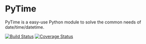 # PyTime
PyTime is a easy-use Python module to solve the common needs of date/time/datetime.

[![Build Status](https://travis-ci.org/shnode/PyTime.svg?branch=master)](https://travis-ci.org/shnode/PyTime.svg?branch=master)
[![Coverage Status](https://coveralls.io/repos/shnode/PyTime/badge.svg)](https://coveralls.io/r/shnode/PyTime)
